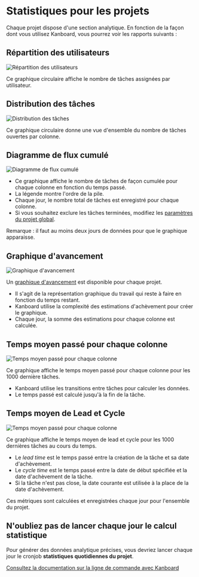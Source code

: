 Statistiques pour les projets
=============================

Chaque projet dispose d'une section analytique. En fonction de la façon dont vous utilisez Kanboard, vous pourrez voir les rapports suivants :

Répartition des utilisateurs
----------------------------

![Répartition des utilisateurs](screenshots/user-repartition.png)

Ce graphique circulaire affiche le nombre de tâches assignées par utilisateur.

Distribution des tâches
-----------------------

![Distribution des tâches](screenshots/task-distribution.png)

Ce graphique circulaire donne une vue d'ensemble du nombre de tâches ouvertes par colonne.

Diagramme de flux cumulé
------------------------

![Diagramme de flux cumulé](screenshots/cfd.png)

- Ce graphique affiche le nombre de tâches de façon cumulée pour chaque colonne en fonction du temps passé.
- La légende montre l'ordre de la pile.
- Chaque jour, le nombre total de tâches est enregistré pour chaque colonne.
- Si vous souhaitez exclure les tâches terminées, modifiez les [paramètres du projet global](project-configuration.markdown).

Remarque : il faut au moins deux jours de données pour que le graphique apparaisse.

Graphique d'avancement
----------------------

![Graphique d'avancement](screenshots/burndown-chart.png)

Un [graphique d'avancement](http://en.wikipedia.org/wiki/Burn_down_chart) est disponible pour chaque projet.

- Il s'agit de la représentation graphique du travail qui reste à faire en fonction du temps restant.
- Kanboard utilise la complexité des estimations d'achèvement pour créer le graphique. 
- Chaque jour, la somme des estimations pour chaque colonne est calculée.

Temps moyen passé pour chaque colonne
-------------------------------------

![Temps moyen passé pour chaque colonne](screenshots/average-time-spent-into-each-column.png)

Ce graphique affiche le temps moyen passé pour chaque colonne pour les 1000 dernière tâches.

- Kanboard utilise les transitions entre tâches pour calculer les données.
- Le temps passé est calculé jusqu'à la fin de la tâche.

Temps moyen de Lead et Cycle
----------------------------

![Temps moyen passé pour chaque colonne](screenshots/average-lead-cycle-time.png)

Ce graphique affiche le temps moyen de lead et cycle pour les 1000 dernières tâches au cours du temps.

- Le *lead time* est le temps passé entre la création de la tâche et sa date d'achèvement.
- Le *cycle time* est le temps passé entre la date de début spécifiée et la date d'achèvement de la tâche.
- Si la tâche n'est pas close, la date courante est utilisée à la place de la date d'achèvement.

Ces métriques sont calculées et enregistrées chaque jour pour l'ensemble du projet.

N'oubliez pas de lancer chaque jour le calcul statistique
---------------------------------------------------------

Pour générer des données analytique précises, vous devriez lancer chaque jour le cronjob **statistiques quotidiennes du projet**.

[Consultez la documentation sur la ligne de commande avec Kanboard](cli.markdown)
